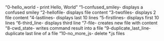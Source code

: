 “0-hello_world - print Hello, World”
“1-confused_smiley- displays a confused smiley
“2-hellofile- displays file content
“3-twofiles- displays 2 file content
“4-lastlines- displays last 10 lines
“5-firstlines- displays first 10 lines
“6-third_line- displays third line
“7-file- creates new file with content
“8-cwd_state- writes command result into a file
“9-duplicate_last_line- duplicate last line of a file
“10-no_more_js- delete *.js files
